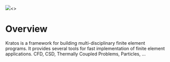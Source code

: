<img src="http://www.cimne.com/kratos/img/logo.png"><>

# Overview

Kratos is a framework for building multi-disciplinary finite element programs. It provides several tools for fast implementation of finite element applications. CFD, CSD, Thermally Coupled Problems, Particles, ...
